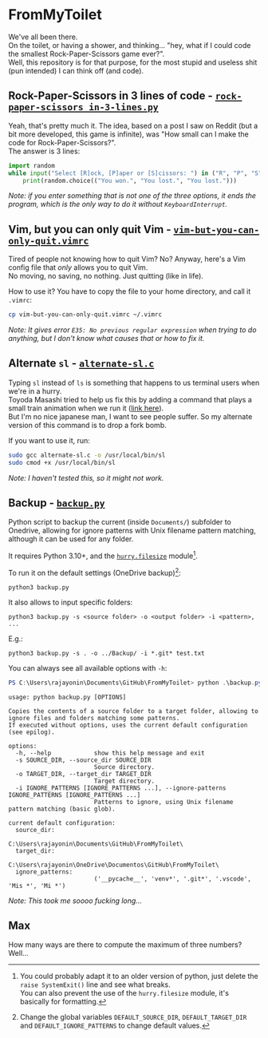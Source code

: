 # FromMyToilet

We've all been there.  
On the toilet, or having a shower, and thinking... "hey, what if I could code the smallest Rock-Paper-Scissors game ever?".  
Well, this repository is for that purpose, for the most stupid and useless shit (pun intended) I can think off (and code).

## Rock-Paper-Scissors in 3 lines of code - [`rock-paper-scissors_in-3-lines.py`](rock-paper-scissors_in-3-lines.py)

Yeah, that's pretty much it. The idea, based on a post I saw on Reddit (but a bit more developed, this game is infinite), was "How small can I make the code for Rock-Paper-Scissors?".  
The answer is 3 lines:

```python
import random
while input("Select [R]ock, [P]aper or [S]cissors: ") in ("R", "P", "S"):
    print(random.choice(("You won.", "You lost.", "You lost.")))
```

_Note: if you enter something that is not one of the three options, it ends the program, which is the only way to do it without `KeyboardInterrupt`._

## Vim, but you can only quit Vim - [`vim-but-you-can-only-quit.vimrc`](vim-but-you-can-only-quit.vimrc)

Tired of people not knowing how to quit Vim? No? Anyway, here's a Vim config file that _only_ allows you to quit Vim.  
No moving, no saving, no nothing. Just quitting (like in life).

How to use it? You have to copy the file to your home directory, and call it `.vimrc`:

```bash
cp vim-but-you-can-only-quit.vimrc ~/.vimrc
```

_Note: It gives error `E35: No previous regular expression` when trying to do anything, but I don't know what causes that or how to fix it._

## Alternate `sl` - [`alternate-sl.c`](alternate-sl.c)

Typing `sl` instead of `ls` is something that happens to us terminal users when we're in a hurry.  
Toyoda Masashi tried to help us fix this by adding a command that plays a small train animation when we run it ([link here](https://github.com/mtoyoda/sl)).  
But I'm no nice japanese man, I want to see people suffer. So my alternate version of this command is to drop a fork bomb.

If you want to use it, run:

```bash
sudo gcc alternate-sl.c -o /usr/local/bin/sl
sudo cmod +x /usr/local/bin/sl
```

_Note: I haven't tested this, so it might not work._


## Backup - [`backup.py`](backup.py)

Python script to backup the current (inside `Documents/`) subfolder to Onedrive, allowing for ignore patterns with Unix filename pattern matching, although it can be used for any folder.

It requires Python 3.10+, and the [`hurry.filesize`](https://pypi.org/project/hurry.filesize/) module[^requirements].

To run it on the default settings (OneDrive backup)[^mod]:
```shell
python3 backup.py
```

It also allows to input specific folders:
```shell
python3 backup.py -s <source folder> -o <output folder> -i <pattern>, ...
```

E.g.:
```shell
python3 backup.py -s . -o ../Backup/ -i *.git* test.txt
```

You can always see all available options with `-h`:
```powershell
PS C:\Users\rajayonin\Documents\GitHub\FromMyToilet> python .\backup.py -h
```
```
usage: python backup.py [OPTIONS]

Copies the contents of a source folder to a target folder, allowing to ignore files and folders matching some patterns.
If executed without options, uses the current default configuration (see epilog).

options:
  -h, --help            show this help message and exit
  -s SOURCE_DIR, --source_dir SOURCE_DIR
                        Source directory.
  -o TARGET_DIR, --target_dir TARGET_DIR
                        Target directory.
  -i IGNORE_PATTERNS [IGNORE_PATTERNS ...], --ignore-patterns IGNORE_PATTERNS [IGNORE_PATTERNS ...]
                        Patterns to ignore, using Unix filename pattern matching (basic glob).

current default configuration:
  source_dir:
                        C:\Users\rajayonin\Documents\GitHub\FromMyToilet\
  target_dir:
                        C:\Users\rajayonin\OneDrive\Documentos\GitHub\FromMyToilet\
  ignore_patterns:
                        ('__pycache__', 'venv*', '.git*', '.vscode', 'Mis *', 'Mi *')
```



[^requirements]: You could probably adapt it to an older version of python, just delete the `raise SystemExit()` line and see what breaks.  
You can also prevent the use of the `hurry.filesize` module, it's basically for formatting.

[^mod]: Change the global variables `DEFAULT_SOURCE_DIR`, `DEFAULT_TARGET_DIR` and `DEFAULT_IGNORE_PATTERNS` to change default values.

_Note: This took me soooo fucking long..._


## Max
How many ways are there to compute the maximum of three numbers? Well...

